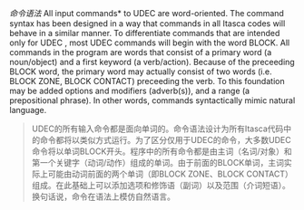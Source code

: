 *命令语法*
All input commands* to UDEC are word-oriented. The command syntax has been designed in a way that commands in all Itasca codes will behave in a similar manner. To differentiate commands that are intended only for UDEC , most UDEC commands will begin with the word BLOCK. All commands in the program are words that consist of a primary word (a noun/object) and a first keyword (a verb/action). Because of the preceeding BLOCK word, the primary word may actually consist of two words (i.e. BLOCK ZONE, BLOCK CONTACT) preceeding the verb. To this foundation may be added options and modifiers (adverb(s)), and a range (a prepositional phrase).
In other words, commands syntactically mimic natural language.
>UDEC的所有输入命令都是面向单词的。命令语法设计为所有Itasca代码中的命令都将以类似方式运行。为了区分仅用于UDEC的命令，大多数UDEC命令将以单词BLOCK开头。程序中的所有命令都是由主词（名词\/对象）和第一个关键字（动词\/动作）组成的单词。由于前面的BLOCK单词，主词实际上可能由动词前面的两个单词（即BLOCK ZONE、BLOCK CONTACT）组成。在此基础上可以添加选项和修饰语（副词）以及范围（介词短语）。
换句话说，命令在语法上模仿自然语言。

